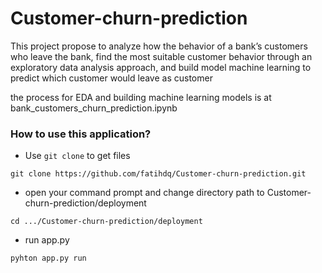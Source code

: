 # Customer-churn-prediction

This project propose to analyze how the behavior of a bank’s customers who leave the bank, find the most suitable customer behavior through an exploratory data analysis approach, and build model machine learning to predict which customer would leave as customer

the process for EDA and building machine learning models is at bank_customers_churn_prediction.ipynb

### How to use this application?
- Use `git clone` to get files
```
git clone https://github.com/fatihdq/Customer-churn-prediction.git
```
- open your command prompt and change directory path to Customer-churn-prediction/deployment
```
cd .../Customer-churn-prediction/deployment
```
- run app.py
```
pyhton app.py run
```
